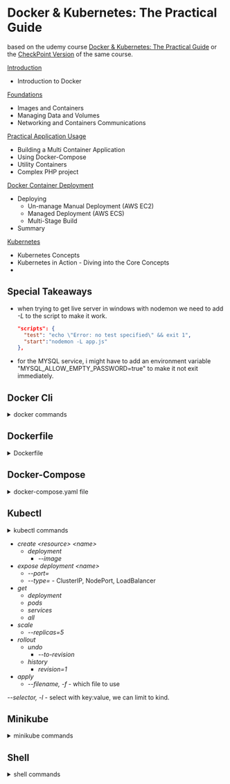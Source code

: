 <!--
ignore these words in spell check for this file
// cSpell:ignore udemy hyperv
-->

# Docker & Kubernetes: The Practical Guide

based on the udemy course [Docker & Kubernetes: The Practical Guide](https://www.udemy.com/course/docker-kubernetes-the-practical-guide/) or the [CheckPoint Version](https://checkpoint.udemy.com/course/docker-kubernetes-the-practical-guide) of the same course. 


[Introduction](lectures/01-introduction.md) 

- Introduction to Docker

[Foundations](lectures/02-foundations.md)

- Images and Containers
- Managing Data and Volumes
- Networking and Containers Communications

[Practical Application Usage](lectures/03-practical.md)

- Building a Multi Container Application
- Using Docker-Compose
- Utility Containers
- Complex PHP project

[Docker Container Deployment](lectures/04-deployment.md)

- Deploying
  - Un-manage Manual Deployment (AWS EC2)
  - Managed Deployment (AWS ECS)
  - Multi-Stage Build
- Summary

[Kubernetes](lectures/05-kubernetes.md)

- Kubernetes Concepts
- Kubernetes in Action - Diving into the Core Concepts
- 



## Special Takeaways

- when trying to get live server in windows with nodemon we need to add *-L* to the script to make it work.
  ```json 
  "scripts": {
    "test": "echo \"Error: no test specified\" && exit 1",
    "start":"nodemon -L app.js"
  },
  ```
- for the MYSQL service, i might have to add an environment variable "MYSQL_ALLOW_EMPTY_PASSWORD=true" to make it not exit immediately.

## Docker Cli

<details>
<summary>
docker commands
</summary>

docker container run
- *--pull "always|missing|never"*  - the quotes don't matter, we can skip them. "missing" is default.
- *--workdir,-w "folder path"* - overwrite working directory

</details>


## Dockerfile 

<details>
<summary>
Dockerfile
</summary>

[Reference](https://docs.docker.com/engine/reference/builder/)

Stanza | format | usages | note
------------|---------|--------|----
FROM | image:tag | base image | add `as` to label step
WORKDIR | directory | move to folder | create if needed
COPY | source destination | copy contents | NA
RUN | shell command | installing packages, | NA
ENV | name=value | environment variables | NA
ARG | name=default value | build time variables | *--build-arg* in docker image build
EXPOSE | port number | expose port | optional?
VOLUME | location inside image | anonymous volume?| optional
CMD | ["shell","command"] | image starting command | `--from=step`
ENTRYPOINT | ["shell","command"] | entry point when passing a command | limit what we can do with the container. similar to `CMD` in some ways
ADD |
USER |
ONBUILD |
STOPSIGNAL |
HEALTHCHECK |
SHELL |


</details>

## Docker-Compose

<details>
<summary>
docker-compose.yaml file
</summary>

[Reference](https://docs.docker.com/compose/compose-file/compose-file-v3/)
- version:
- services:
  - \<service name>:
    - image:
    - build:
      - context:
      - dockerfile:
      - args:
        - key:value format
    - stdin_open: \<boolean>
    - tty: \<boolean>
    - volumes:
      - list of volume patterns (anonymous, named, bind mounts)
      - can be suffixed with ":ro" or ":delegated"
    - environment:
      - variable:value (key:value format) OR list of variable=value entires
    - env_file:
      - list of \<file location>
    - ports
      - list of "\<external>:\<internal>" ports
    - networks
      - list of networks
    - depends on
      - list of services that need to be up before this one
    - working_dir: override dockerfile 
    - entrypoint: override dockerfile
- networks:
  - \<network name>:
- volumes:
  - named volumes \<volume name>:

commands
- up
- down
- run \<service name> \<arguments>
- exec
</details>


## Kubectl

<details>
<summary>
kubectl commands
</summary>

</details>

- *create \<resource> \<name>* 
  - *deployment*
    - *--image*
- *expose deployment \<name>*
  - *--port=*
  - *--type=* - ClusterIP, NodePort, LoadBalancer
- *get*
  - *deployment*
  - *pods*
  - *services*
  - *all*
- *scale*
  - *--replicas=5*
- *rollout*
  - *undo*
    - *--to-revision*
  - *history*
    - *revision=1*
- *apply*
  - *--filename, -f* - which file to use

*--selector, -l* - select with key:value, we can limit to kind.
## Minikube

<details>
<summary>
minikube commands
</summary>

- *start*
  - *--driver=docker|hyperv*
- *delete*
- *status*
- *dashboard*
- *service* - get ip to use
</details>

## Shell

<details>
<summary>
shell commands
</summary>

```sh
$env:path
```
</details>